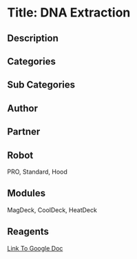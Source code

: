 # Title:  DNA Extraction

## Description

## Categories

## Sub Categories

## Author

## Partner

## Robot
PRO, Standard, Hood

## Modules
MagDeck, CoolDeck, HeatDeck

## Reagents

[Link To Google Doc](https://docs.google.com/presentation/d/1T90uIaz3ci-UPK3x-OkrLX0x0_hDDQClusc5U2qAYWs/edit#slide=id.p7)